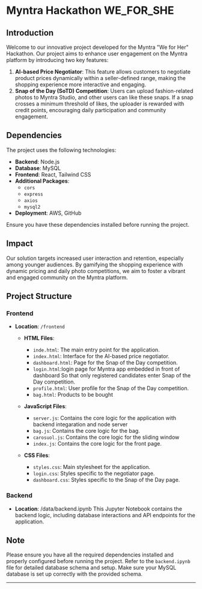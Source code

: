
# Myntra Hackathon WE_FOR_SHE

## Introduction
Welcome to our innovative project developed for the Myntra "We for Her" Hackathon. Our project aims to enhance user engagement on the Myntra platform by introducing two key features:
1. **AI-based Price Negotiator**: This feature allows customers to negotiate product prices dynamically within a seller-defined range, making the shopping experience more interactive and engaging.
2. **Snap of the Day (SoTD) Competition**: Users can upload fashion-related photos to Myntra Studio, and other users can like these snaps. If a snap crosses a minimum threshold of likes, the uploader is rewarded with credit points, encouraging daily participation and community engagement.

## Dependencies
The project uses the following technologies:
- **Backend**: Node.js
- **Database**: MySQL
- **Frontend**: React, Tailwind CSS
- **Additional Packages**:
  - `cors`
  - `express`
  - `axios`
  - `mysql2`
- **Deployment**: AWS, GitHub

Ensure you have these dependencies installed before running the project.

## Impact
Our solution targets increased user interaction and retention, especially among younger audiences. By gamifying the shopping experience with dynamic pricing and daily photo competitions, we aim to foster a vibrant and engaged community on the Myntra platform.

## Project Structure
### Frontend
- **Location**: `/frontend`
  - **HTML Files**:
    - `inde.html`: The main entry point for the application.
    - `index.html`: Interface for the AI-based price negotiator.
    - `dashboard.html`: Page for the Snap of the Day competition.
    - `login.html`:login page for Myntra app embedded in front of dashboard So that only registered candidates enter Snap of the Day competition.
     - `profile.html`: User profile for the Snap of the Day competition.
     - `bag.html`: Products to be bought

  - **JavaScript Files**:
    - `server.js`: Contains the core logic for the application with backend integaration and node server
    - `bag.js`: Contains the core logic for the bag.
    - `carosuol.js`: Contains the core logic for the sliding window
    - `index.js`: Contains the core logic for the front page.

  - **CSS Files**:
    - `styles.css`: Main stylesheet for the application.
    - `login.css`: Styles specific to the negotiator page.
    - `dashboard.css`: Styles specific to the Snap of the Day page.

### Backend
- **Location**:  /data/backend.ipynb
This Jupyter Notebook contains the backend logic, including database interactions and API endpoints for the application.


## Note
Please ensure you have all the required dependencies installed and properly configured before running the project. Refer to the `backend.ipynb` file for detailed database schema and setup. Make sure your MySQL database is set up correctly with the provided schema.

---

